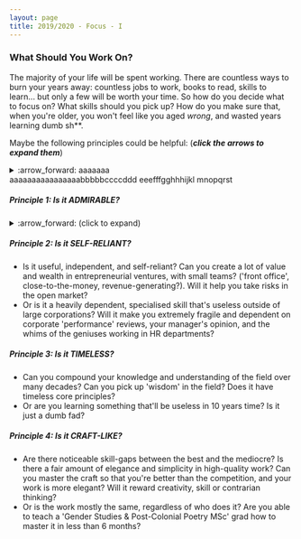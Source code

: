 ```yaml
---
layout: page
title: 2019/2020 - Focus - I
---
```


### What Should You Work On?

The majority of your life will be spent working. There are countless ways to burn your years away: countless jobs to work, books to read, skills to learn... but only a few will be worth your time. So how do you decide what to focus on? What skills should you pick up? How do you make sure that, when you're older, you won't feel like you aged *wrong*, and wasted years learning dumb sh**.

Maybe the following principles could be helpful:
(***click the arrows to expand them***)

<details><summary> :arrow_forward: aaaaaaa </details>
  aaaaaaaaaaaaaaaabbbbbccccddd
  eeefffgghhhijkl
  mnopqrst
  </summary>

##### Principle 1: Is it ADMIRABLE?

<details><summary> :arrow_forward: (click to expand) </summary>
  <ul>
<li> Is it respectable and meaningful to you? Does it help you be a bit more like your heroes? Then yes, maybe it's worth learning. </li>
<li> Or is it the opposite? Are you bored? Are you fighting procrastination and 'working hard' like a mechanised nerd? Procrastination might be your body's way of warning you: you're slowly rotting your soul, or at least the neural regions where your soul crackles around in. </li>
  </ul>
</details>

##### Principle 2: Is it SELF-RELIANT? 
* Is it useful, independent, and self-reliant? Can you create a lot of value and wealth in entrepreneurial ventures, with small teams? ('front office', close-to-the-money, revenue-generating?). Will it help you take risks in the open market?
* Or is it a heavily dependent, specialised skill that's useless outside of large corporations? Will it make you extremely fragile and dependent on corporate 'performance' reviews, your manager's opinion, and the whims of the geniuses working in HR departments?

##### Principle 3: Is it TIMELESS?
* Can you compound your knowledge and understanding of the field over many decades? Can you pick up 'wisdom' in the field? Does it have timeless core principles? 
* Or are you learning something that'll be useless in 10 years time? Is it just a dumb fad?

##### Principle 4: Is it CRAFT-LIKE? 
* Are there noticeable skill-gaps between the best and the mediocre? Is there a fair amount of elegance and simplicity in high-quality work? Can you master the craft so that you're better than the competition, and your work is more elegant? Will it reward creativity, skill or contrarian thinking?
* Or is the work mostly the same, regardless of who does it? Are you able to teach a 'Gender Studies & Post-Colonial Poetry MSc' grad how to master it in less than 6 months? 


